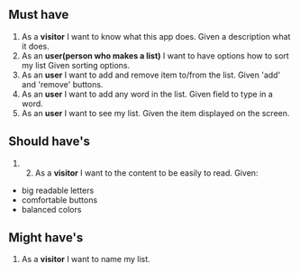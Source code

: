 ## Must have

1. As a **visitor** I want to know what this app does.
   Given a description what it does.
2. As an **user(person who makes a list)** I want to have options how to sort my list
   Given sorting options.
3. As an **user** I want to add and remove item to/from the list.
   Given 'add' and 'remove' buttons.
4. As an **user** I want to add any word in the list.
   Given field to type in a word.
5. As an **user** I want to see my list.
   Given the item displayed on the screen.

## Should have's

1. 2. As a **visitor** I want to the content to be easily to read.
      Given:

- big readable letters
- comfortable buttons
- balanced colors

## Might have's

1. As a **visitor** I want to name my list.
